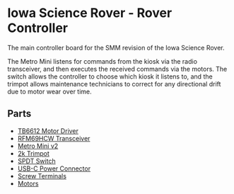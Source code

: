 Iowa Science Rover - Rover Controller
=====================================

The main controller board for the SMM revision of the Iowa Science Rover.

The Metro Mini listens for commands from the kiosk via the radio transceiver, and then executes
the received commands via the motors. The switch allows the controller to choose which kiosk it
listens to, and the trimpot allows maintenance technicians to correct for any directional drift due
to motor wear over time.


Parts
-----

 * [TB6612 Motor Driver](https://www.adafruit.com/product/2448)
 * [RFM69HCW Transceiver](https://www.adafruit.com/product/3070)
 * [Metro Mini v2](https://www.adafruit.com/product/2590)
 * [2k Trimpot](https://www.digikey.com/en/products/detail/bourns-inc/3352T-1-202LF/1088345)
 * [SPDT Switch](https://www.digikey.com/en/products/detail/bourns-inc/3352T-1-202LF/1088345)
 * [USB-C Power Connector](https://www.adafruit.com/product/4907)
 * [Screw Terminals](https://www.digikey.com/en/products/detail/molex/0398800302/2421325)
 * [Motors](https://www.adafruit.com/product/3802)
